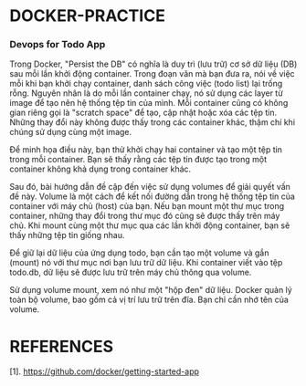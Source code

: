 # DOCKER-PRACTICE
### Devops for Todo App

Trong Docker, "Persist the DB" có nghĩa là duy trì (lưu trữ) cơ sở dữ liệu (DB) sau mỗi lần khởi động container. Trong đoạn văn mà bạn đưa ra, nói về việc mỗi khi bạn khởi chạy container, danh sách công việc (todo list) lại trống rỗng. Nguyên nhân là do mỗi lần container chạy, nó sử dụng các layer từ image để tạo nên hệ thống tệp tin của mình. Mỗi container cũng có không gian riêng gọi là "scratch space" để tạo, cập nhật hoặc xóa các tệp tin. Những thay đổi này không được thấy trong các container khác, thậm chí khi chúng sử dụng cùng một image.

Để minh họa điều này, bạn thử khởi chạy hai container và tạo một tệp tin trong mỗi container. Bạn sẽ thấy rằng các tệp tin được tạo trong một container không khả dụng trong container khác.

Sau đó, bài hướng dẫn đề cập đến việc sử dụng volumes để giải quyết vấn đề này. Volume là một cách để kết nối đường dẫn trong hệ thống tệp tin của container với máy chủ (host) của bạn. Nếu bạn mount một thư mục trong container, những thay đổi trong thư mục đó cũng sẽ được thấy trên máy chủ. Khi mount cùng một thư mục qua các lần khởi động container, bạn sẽ thấy những tệp tin giống nhau.

Để giữ lại dữ liệu của ứng dụng todo, bạn cần tạo một volume và gắn (mount) nó với thư mục nơi bạn lưu trữ dữ liệu. Khi container viết vào tệp todo.db, dữ liệu sẽ được lưu trữ trên máy chủ thông qua volume.

Sử dụng volume mount, xem nó như một "hộp đen" dữ liệu. Docker quản lý toàn bộ volume, bao gồm cả vị trí lưu trữ trên đĩa. Bạn chỉ cần nhớ tên của volume.

# REFERENCES
[1]. https://github.com/docker/getting-started-app